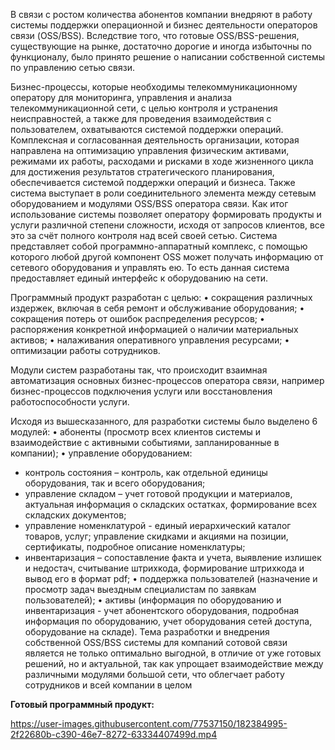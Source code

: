   В связи с ростом количества абонентов компании внедряют в работу системы поддержки операционной и бизнес деятельности операторов связи (OSS/BSS). Вследствие того, что готовые OSS/BSS-решения, существующие на рынке, достаточно дорогие и иногда избыточны по функционалу, было принято решение о написании собственной системы по управлению сетью связи.
   
   Бизнес-процессы, которые необходимы телекоммуникационному оператору для мониторинга, управления и анализа телекоммуникационной сети, с целью контроля и устранения
неисправностей, а также для проведения взаимодействия с пользователем, охватываются системой поддержки операций. Комплексная и согласованная деятельность организации, которая направлена на оптимизацию управления физическим активами, режимами их работы, расходами и рисками в ходе жизненного цикла для достижения результатов стратегического планирования, обеспечивается системой поддержки операций и бизнеса. Также система выступает в роли соединительного элемента между сетевым оборудованием и модулями OSS/BSS оператора связи. Как итог использование системы позволяет оператору формировать продукты и услуги различной степени сложности, исходя от запросов клиентов, все это за счёт полного контроля над всей своей сетью. Система представляет собой программно-аппаратный комплекс, с помощью которого любой другой компонент OSS может получать информацию от сетевого оборудования и управлять ею. То есть данная система предоставляет единый интерфейс к оборудованию на сети.

   Программный продукт разработан с целью:
•	сокращения различных издержек, включая в себя ремонт и обслуживание оборудования;
•	сокращения потерь от ошибок распределения ресурсов;
•	распоряжения конкретной информацией о наличии материальных активов;
•	налаживания оперативного управления ресурсами;
•	оптимизации работы сотрудников. 

   Модули систем разработаны так, что происходит взаимная автоматизация основных бизнес-процессов оператора связи, например бизнес-процессов подключения услуги или восстановления работоспособности услуги.
     
   Исходя из вышесказанного, для разработки системы было выделено 6 модулей:
•	абоненты (просмотр всех клиентов системы и взаимодействие с активными событиями, запланированные в компании);
•	управление оборудованием:
- контроль состояния – контроль, как отдельной единицы оборудования, так и всего оборудования; 
- управление складом – учет готовой продукции и материалов, актуальная информация о складских остатках, формирование всех складских документов; 
- управление номенклатурой - единый иерархический каталог товаров, услуг; управление скидками и акциями на позиции, сертификаты, подробное описание номенклатуры;
- инвентаризация – сопоставление факта и учета, выявление излишек и недостач, считывание штрихкода, формирование штрихкода и вывод его в формат pdf;
•	поддержка пользователей (назначение и просмотр задач выездным специалистам по заявкам пользователей);
•	активы (информация по оборудованию и инвентаризация - учет абонентского оборудования, подробная информация по оборудованию, учет оборудования сетей доступа, оборудование на складе).
Тема разработки и внедрения собственной OSS/BSS системы для компаний сотовой связи является не только оптимально выгодной, в отличие от уже готовых решений, но и актуальной, так как упрощает взаимодействие между различными модулями большой сети, что облегчает работу сотрудников и всей компании в целом

**Готовый программный продукт:**


https://user-images.githubusercontent.com/77537150/182384995-2f22680b-c390-46e7-8272-63334407499d.mp4




